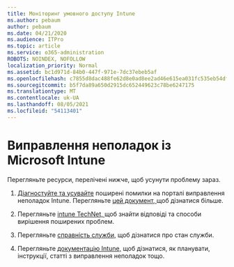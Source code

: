 ```yaml
---
title: Моніторинг умовного доступу Intune
ms.author: pebaum
author: pebaum
ms.date: 04/21/2020
ms.audience: ITPro
ms.topic: article
ms.service: o365-administration
ROBOTS: NOINDEX, NOFOLLOW
localization_priority: Normal
ms.assetid: bc1d971d-84b0-447f-971e-7dc37ebeb5af
ms.openlocfilehash: c7855d8dac488fe62d8e0ad8ee2ad46e615ea031fc535eb54dfde9512c8921ea
ms.sourcegitcommit: b5f7da89a650d2915dc652449623c78be6247175
ms.translationtype: MT
ms.contentlocale: uk-UA
ms.lasthandoff: 08/05/2021
ms.locfileid: "54113401"
---
```

# <a name="troubleshoot-issues-with-microsoft-intune"></a>Виправлення неполадок із Microsoft Intune

Перегляньте ресурси, перелічені нижче, щоб усунути проблему зараз.
  
1. [Діагностуйте та усувайте](https://devicemanagement.microsoft.com/#blade/Microsoft_Intune_DeviceSettings/TroubleshootBlade) поширені помилки на порталі виправлення неполадок Intune. Перегляньте [цей документ, ](https://docs.microsoft.com/intune/help-desk-operators)щоб дізнатися більше.
    
2. Перегляньте [intune TechNet, ](https://social.technet.microsoft.com/forums/home?forum=microsoftintuneprod)щоб знайти відповіді та способи вирішення поширених проблем.
    
3. Перегляньте [справність служби,](https://portal.office.com/AdminPortal/Home#/servicehealth) щоб дізнатися про стан служби. 
    
4. Перегляньте [документацію Intune,](https://docs.microsoft.com/intune/) щоб дізнатися, як планувати, інструкції, статті з виправлення неполадок тощо. 
    

